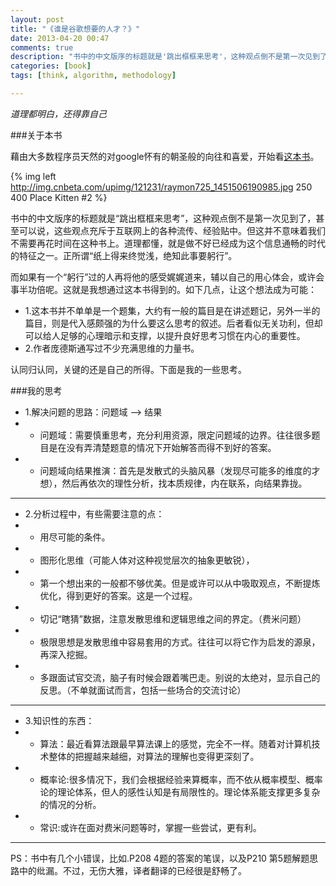 ```yaml
---
layout: post
title: "《谁是谷歌想要的人才？》"
date: 2013-04-20 00:47
comments: true
description: "书中的中文版序的标题就是'跳出框框来思考'，这种观点倒不是第一次见到了，甚至可以说，这些观点充斥于互联网上的各种流传、经验贴中。但这并不意味着我们不需要再花时间在这种书上。道理都懂，就是做不好已经成为这个信息通畅的时代的特征之一。正所谓纸上得来终觉浅，绝知此事要躬行。"
categories: [book]
tags: [think, algorithm, methodology]

---
```


*道理都明白，还得靠自己*

###关于本书

藉由大多数程序员天然的对google怀有的朝圣般的向往和喜爱，开始看[这本书](http://book.douban.com/subject/21329264/)。

{% img left http://img.cnbeta.com/upimg/121231/raymon725_1451506190985.jpg 250 400 Place Kitten #2 %}

书中的中文版序的标题就是“跳出框框来思考”，这种观点倒不是第一次见到了，甚至可以说，这些观点充斥于互联网上的各种流传、经验贴中。但这并不意味着我们不需要再花时间在这种书上。道理都懂，就是做不好已经成为这个信息通畅的时代的特征之一。正所谓“纸上得来终觉浅，绝知此事要躬行”。

<!--more-->

而如果有一个“躬行”过的人再将他的感受娓娓道来，辅以自己的用心体会，或许会事半功倍呢。这就是我想通过这本书得到的。如下几点，让这个想法成为可能：

* 1.这本书并不单单是一个题集，大约有一般的篇目是在讲述题记，另外一半的篇目，则是代入感颇强的为什么要这么思考的叙述。后者看似无关功利，但却可以给人足够的心理暗示和支撑，以提升良好思考习惯在内心的重要性。
* 2.作者庞德斯通写过不少充满思维的力量书。


认同归认同，关键的还是自己的所得。下面是我的一些思考。

###我的思考

* 1.解决问题的思路：问题域 --> 结果
* * 问题域：需要慎重思考，充分利用资源，限定问题域的边界。往往很多题目是在没有弄清楚题意的情况下开始解答而得不到好的答案。
* * 问题域向结果推演：首先是发散式的头脑风暴（发现尽可能多的维度的才想），然后再依次的理性分析，找本质规律，内在联系，向结果靠拢。

---


* 2.分析过程中，有些需要注意的点：
* * 用尽可能的条件。
* * 图形化思维（可能人体对这种视觉层次的抽象更敏锐），
* * 第一个想出来的一般都不够优美。但是或许可以从中吸取观点，不断提炼优化，得到更好的答案。这是一个过程。
* * 切记“瞎猜”数据，注意发散思维和逻辑思维之间的界定。（费米问题）
* * 极限思想是发散思维中容易套用的方式。往往可以将它作为启发的源泉，再深入挖掘。
* * 多跟面试官交流，脑子有时候会跟着嘴巴走。别说的太绝对，显示自己的反思。（不单就面试而言，包括一些场合的交流讨论）


---


* 3.知识性的东西：
* * 算法：最近看算法跟最早算法课上的感觉，完全不一样。随着对计算机技术整体的把握越来越细，对算法的理解也变得更深刻了。
* * 概率论:很多情况下，我们会根据经验来算概率，而不依从概率模型、概率论的理论体系，但人的感性认知是有局限性的。理论体系能支撑更多复杂的情况的分析。
* * 常识:或许在面对费米问题等时，掌握一些尝试，更有利。

---

PS：书中有几个小错误，比如.P208 4题的答案的笔误，以及P210 第5题解题思路中的纰漏。不过，无伤大雅，译者翻译的已经很是舒畅了。